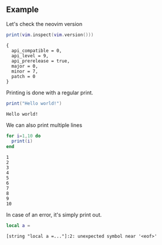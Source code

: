 ## Example

Let's check the neovim version

```lua
print(vim.inspect(vim.version()))
```
```output[14]
{
  api_compatible = 0,
  api_level = 9,
  api_prerelease = true,
  major = 0,
  minor = 7,
  patch = 0
}
```

Printing is done with a regular print.

```lua
print("Hello world!")
```
```output[15]
Hello world!
```

We can also print multiple lines

```lua
for i=1,10 do
  print(i)
end
```
```output[16]
1
2
3
4
5
6
7
8
9
10
```

In case of an error, it's simply print out.

```lua
local a =
```
```output[17]
[string "local a =..."]:2: unexpected symbol near '<eof>'
```
